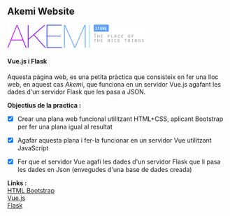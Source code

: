 ## Akemi Website
![Akemi logo](/akemi/public/imgs/logo_akemi.png)
#### Vue.js i Flask

Aquesta pàgina web, es una petita pràctica que consisteix en fer una lloc web, en aquest cas *Akemi*, que funciona en un servidor Vue.js agafant les dades d'un servidor Flask que les pasa a JSON.

  
**Objectius de la practica :**
- [x] Crear una plana web funcional utilitzant HTML+CSS, aplicant Bootstrap per fer una plana igual al resultat
- [x] Agafar aquesta plana i fer-la funcionar en un servidor Vue utilitzant JavaScript
- [x] Fer que el servidor Vue agafi les dades d'un servidor Flask que li pasa les dades en Json (envegudes d'una base de dades creada)


**Links :**  
[HTML Bootstrap](https://www.w3schools.com/bootstrap4/)  
[Vue.js](https://vuejs.org/v2/guide/)  
[Flask](https://flask.palletsprojects.com/en/1.1.x/tutorial/)
